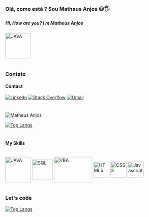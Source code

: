 ###  Olá, como está ? Sou Matheus Anjos 😃🖐️
##### Hi, How are you? I´m Matheus Anjos


 <img align="center" alt="JAVA" src="
https://i.imgur.com/Xsb9kQg.gifv" width="80px" height="80px"> 


#
### Contato
#### Contact
[![Linkedn](https://img.shields.io/badge/LinkedIn-0077B5?style=for-the-badge&logo=linkedin&logoColor=white)](https://www.linkedin.com/in/matheusanjoslink)
[![Stack Overflow](https://img.shields.io/badge/Stack_Overflow-FE7A16?style=for-the-badge&logo=stack-overflow&logoColor=white)](https://pt.stackoverflow.com/users/270476/matheus-anjos?tab=profile)
<a href="mailto:matheus.mfa10@gmail.com?subject=Questions"> <img  alt="Gmail" src="https://img.shields.io/badge/Gmail-D14836?style=for-the-badge&logo=gmail&logoColor=white" href="mailto:matheus.mfa10@gmail.com"></a>


#
![Matheus Anjos](https://github-readme-stats.vercel.app/api?username=Matheus-Anjos&show_icons=true&theme=synthwave)

[![Top Langs](https://github-readme-stats.vercel.app/api/top-langs/?username=Matheus-Anjos&layout=compact)](https://github.com/anuraghazra/github-readme-stats)

#
#### My Skills
<div style="display : inline block"><br/>
 <img align="center" alt="JAVA" src="https://i.imgur.com/ATuuUD7.png" width="80px" height="80px"> 
<img align="center" alt="SQL" src="https://i.imgur.com/3nEdJE8.png" width="65px" height="65px">
 <img align="center" alt="VBA" src="https://i.imgur.com/yFvK0qu.png"  width="120px" height="80px">
 <img align="center"alt="HTML5" src="https://i.imgur.com/s5fE2Lh.png" width="50px" height="50px">
<img align="center"alt="CSS3" src="https://i.imgur.com/E9Yh5Kl.png"  width="50px" height="50px" >
<img align="center" alt="Javascript" src="https://i.imgur.com/6QwTjRe.png"  width="50px" height="50px" >
</div>



#
#
### Let's code
[![Top Langs](https://media.giphy.com/media/E6jscXfv3AkWQ/giphy.gif)](https://github.com/anuraghazra/github-readme-stats)
